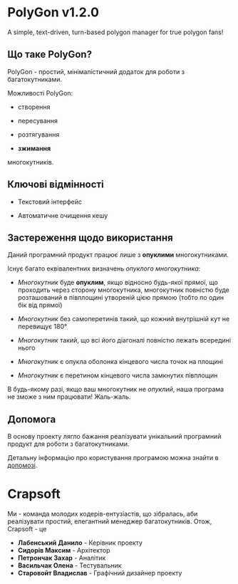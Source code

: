 # PolyGon v1.2.0

A simple, text-driven, turn-based polygon manager for true polygon fans!

## Що таке PolyGon?

PolyGon - простий, мінімалістичний додаток для роботи з багатокутниками.

Можливості PolyGon:

* створення

* пересування

* розтягування

* **зжимання**

многокутників.

## Ключові відмінності

* Текстовий інтерфейс

* Автоматичне очищення кешу

## Застереження щодо використання

Даний програмний продукт працює лише з **опуклими** многокутниками.

Існує багато еквівалентних визначень *опуклого многокутника*:

* *Многокутник* буде **опуклим**, якщо відносно будь-якої прямої, що проходить через сторону многокутника,
  многокутник повністю буде розташований в півплощині утвореній цією прямою (тобто по один бік від прямої)

* *Многокутник* без самоперетинів такий, що кожний внутрішній кут не перевищує 180°

* *Многокутник* такий, що всі його діагоналі повністю лежать всередині нього

* *Многокутник* є опукла оболонка кінцевого числа точок на площині

* *Многокутник* є перетином кінцевого числа замкнутих півплощин

В будь-якому разі, якщо ваш многокутник не *oпуклий*, наша програма не зможе з ним працювати! Жаль-жаль.


## Допомога

В основу проекту лягло бажання реалізувати унікальний програмний продукт для роботи з багатокутниками.

Детальну інформацію про користування програмою можна знайти в [допомозі](https://github.com/Crapsoft/polygon-manager/blob/master/HELP.md).

# Crapsoft

Ми - команда молодих кодерів-ентузіастів, що зібралась, аби реалізувати простий, елегантний менеджер багатокутників. Отож, Crapsoft - це
* **Лабенський Данило** - Керівник проекту
* **Сидорів Максим** - Архітектор
* **Петрончак Захар** - Аналітик
* **Васильчак Олена** - Тестувальник
* **Старовойт Владислав** - Графічний дизайнер проекту
